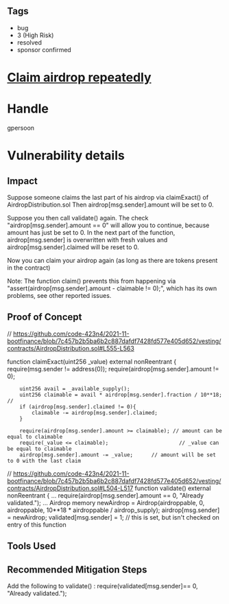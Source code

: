 ## Tags

- bug
- 3 (High Risk)
- resolved
- sponsor confirmed

# [Claim airdrop repeatedly](https://github.com/code-423n4/2021-11-bootfinance-findings/issues/129) 

# Handle

gpersoon


# Vulnerability details

## Impact
Suppose someone claims the last part of his airdrop via claimExact() of AirdropDistribution.sol
Then airdrop[msg.sender].amount will be set to 0.

Suppose you then call validate() again. 
The check "airdrop[msg.sender].amount == 0" will allow you to continue, because amount has just be set to 0.
In the next part of the function, airdrop[msg.sender] is overwritten with fresh values and airdrop[msg.sender].claimed will be reset to 0.

Now you can claim your airdrop again (as long as there are tokens present in the contract)

Note: The function claim() prevents this from happening via "assert(airdrop[msg.sender].amount - claimable != 0);", which has its own problems, see other reported issues.

## Proof of Concept
// https://github.com/code-423n4/2021-11-bootfinance/blob/7c457b2b5ba6b2c887dafdf7428fd577e405d652/vesting/contracts/AirdropDistribution.sol#L555-L563

function claimExact(uint256 _value) external nonReentrant {
        require(msg.sender != address(0));
        require(airdrop[msg.sender].amount != 0);
        
        uint256 avail = _available_supply();
        uint256 claimable = avail * airdrop[msg.sender].fraction / 10**18; //
        if (airdrop[msg.sender].claimed != 0){
            claimable -= airdrop[msg.sender].claimed;
        }

        require(airdrop[msg.sender].amount >= claimable); // amount can be equal to claimable
        require(_value <= claimable);                       // _value can be equal to claimable
        airdrop[msg.sender].amount -= _value;      // amount will be set to 0 with the last claim


// https://github.com/code-423n4/2021-11-bootfinance/blob/7c457b2b5ba6b2c887dafdf7428fd577e405d652/vesting/contracts/AirdropDistribution.sol#L504-L517
function validate() external nonReentrant {
        ...
        require(airdrop[msg.sender].amount == 0, "Already validated.");
        ...
             Airdrop memory newAirdrop = Airdrop(airdroppable, 0, airdroppable, 10**18 * airdroppable / airdrop_supply);
             airdrop[msg.sender] = newAirdrop;
             validated[msg.sender] = 1;   // this is set, but isn't checked on entry of this function

## Tools Used

## Recommended Mitigation Steps
Add the following to validate() :
        require(validated[msg.sender]== 0, "Already validated.");

